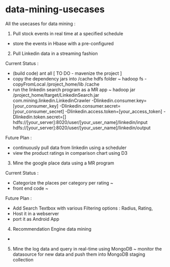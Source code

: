 data-mining-usecases
====================

All the usecases for data mining :

1) Pull stock events in real time at a specified schedule 
 - store the events in Hbase with a pre-configured 

2) Pull Linkedin data in a streaming fashion

Current Status :  
 - (build code) ant all [ TO DO - mavenize the project ]
 - copy the dependency jars into /cache hdfs folder
     ~ hadoop fs -copyFromLocal /project_home/lib /cache
 - run the linkedin search program as a MR app
     ~ hadoop jar /project_home/ltarget/LinkedinSearch.jar com.mining.linkedin.LinkedinCrawler -Dlinkedin.consumer.key=[your_consumer_key] -Dlinkedin.consumer.secret=[your_consumer_secret] -Dlinkedin.access.token=[your_access_token] -Dlinkedin.token.secret=[]  hdfs://[your_server]:8020/user/[your_user_name]/linkedin/input hdfs://[your_server]:8020/user/[your_user_name]/linkedin/output

Future Plan :
 - continuously pull data from linkedin using a scheduler
 - view the product ratings in comparison chart using D3 
 
3) Mine the google place data using a MR program

Current Status :
 - Categorize the places per category per rating
   ~ 
 - front end code 
   ~ 

Future Plan :
 - Add Search Textbox with various Filtering options : Radius, Rating, 
 - Host it in a webserver
 - port it as Android App

4) Recommendation Engine data mining
  -

5) Mine the log data and query in real-time using MongoDB
 ~ monitor the datasource for new data and push them into MongoDB staging collection
 
